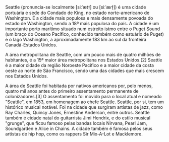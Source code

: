 Seattle (pronuncia-se localmente [siːˈætɫ̩] ou [siːˈæɾɫ̩]) é uma cidade portuária e sede do Condado de King, no estado norte-americano de Washington. É a cidade mais populosa e mais densamente povoada do estado de Washington, sendo a 18ª mais populosa do país. A cidade é um importante porto marítimo situado num estreito istmo entre o Puget Sound (um braço do Oceano Pacífico, conhecido também como estuário de Puget) e o lago Washington, a aproximadamente 183 km ao sul da fronteira Canadá-Estados Unidos.

A área metropolitana de Seattle, com um pouco mais de quatro milhões de habitantes, é a 15ª maior área metropolitana nos Estados Unidos.[2] Seattle é a maior cidade da região Noroeste Pacífico e a maior cidade da costa oeste ao norte de São Francisco, sendo uma das cidades que mais crescem nos Estados Unidos.

A área de Seattle foi habitada por nativos americanos por, pelo menos, quatro mil anos antes do primeiro assentamento permanente de colonizadores.[3] O assentamento foi movido para o local atual e nomeado "Seattle", em 1853, em homenagem ao chefe Seattle. Seattle, por si, tem um histórico musical notável. Foi na cidade que surgiram artistas de jazz, como Ray Charles, Quincy Jones, Ernestine Anderson, entre outros. Seattle também é cidade natal do guitarrista Jimi Hendrix, e do estilo musical "grunge", que ficou famoso pelas bandas locais Nirvana, Pearl Jam, Soundgarden e Alice in Chains. A cidade também é famosa pelos seus artistas de hip hop, como os rappers Sir Mix-A-Lot e Macklemore.

<!--- cspell:ignore Jimi Hendrix --->
